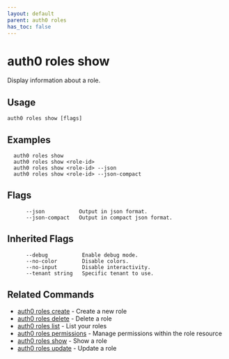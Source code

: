 ```yaml
---
layout: default
parent: auth0 roles
has_toc: false
---
```

# auth0 roles show

Display information about a role.

## Usage
```
auth0 roles show [flags]
```

## Examples

```
  auth0 roles show
  auth0 roles show <role-id>
  auth0 roles show <role-id> --json
  auth0 roles show <role-id> --json-compact
```


## Flags

```
      --json           Output in json format.
      --json-compact   Output in compact json format.
```


## Inherited Flags

```
      --debug           Enable debug mode.
      --no-color        Disable colors.
      --no-input        Disable interactivity.
      --tenant string   Specific tenant to use.
```


## Related Commands

- [auth0 roles create](auth0_roles_create.md) - Create a new role
- [auth0 roles delete](auth0_roles_delete.md) - Delete a role
- [auth0 roles list](auth0_roles_list.md) - List your roles
- [auth0 roles permissions](auth0_roles_permissions.md) - Manage permissions within the role resource
- [auth0 roles show](auth0_roles_show.md) - Show a role
- [auth0 roles update](auth0_roles_update.md) - Update a role


